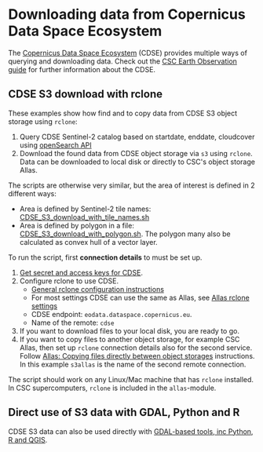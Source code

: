 # Downloading data from Copernicus Data Space Ecosystem

The [Copernicus Data Space Ecosystem](https://dataspace.copernicus.eu/) (CDSE) provides multiple ways of querying and downloading data. Check out the [CSC Earth Observation guide](https://docs.csc.fi/support/tutorials/gis/eo_guide) for further information about the CDSE.

## CDSE S3 download with rclone

These examples show how find and to copy data from CDSE S3 object storage using `rclone`:

1. Query CDSE Sentinel-2 catalog based on startdate, enddate, cloudcover using [openSearch API](https://documentation.dataspace.copernicus.eu/APIs/OpenSearch.html)
2. Download the found data from CDSE object storage via `s3` using `rclone`. Data can be downloaded to local disk or directly to CSC's object storage Allas. 

The scripts are otherwise very similar, but the area of interest is defined in 2 different ways:

* Area is defined by Sentinel-2 tile names: [CDSE_S3_download_with_tile_names.sh](CDSE_S3_download_with_tile_names.sh)
* Area is defined by polygon in a file: [CDSE_S3_download_with_polygon.sh](CDSE_S3_download_with_polygon.sh). The polygon many also be calculated as convex hull of a vector layer.


To run the script, first **connection details** to must be set up.

1. [Get secret and access keys for CDSE](https://documentation.dataspace.copernicus.eu/APIs/S3.html#generate-secrets).
2. Configure rclone to use CDSE.
    * [General rclone configuration instructions](https://rclone.org/docs/#configure)
    * For most settings CDSE can use the same as Allas, see [Allas rclone settings](https://docs.csc.fi/data/Allas/using_allas/rclone_local/#configuring-s3-connection-in-windows)
    * CDSE endpoint: `eodata.dataspace.copernicus.eu`.
    * Name of the remote: `cdse`
3. If you want to download files to your local disk, you are ready to go. 
4. If you want to copy files to another object storage, for example CSC Allas, then set up `rclone` connection details also for the second service. Follow [Allas: Copying files directly between object storages](https://docs.csc.fi/data/Allas/accessing_allas/#copying-files-directly-between-object-storages) instructions. In this example `s3allas` is the name of the second remote connection.

The script should work on any Linux/Mac machine that has `rclone` installed. In CSC supercomputers, `rclone` is included in the `allas`-module.

## Direct use of S3 data with GDAL, Python and R
CDSE S3 data can also be used directly with [GDAL-based tools, inc Python, R and QGIS](https://docs.csc.fi/support/tutorials/gis/gdal_cloud/#vsis3-reading-and-writing-files-fromto-s3-services).
